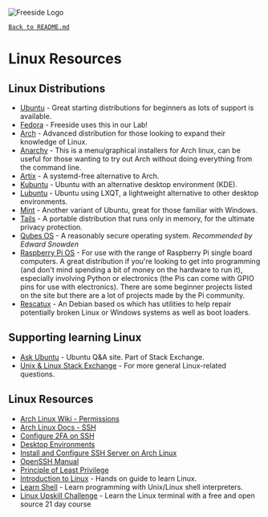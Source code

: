 ![Freeside Logo](https://avatars.githubusercontent.com/u/17128437?s=200&v=4 "Freeside Logo")

[`Back to README.md`](/README.md)

# Linux Resources

## Linux Distributions <a name="linux"></a>

- [Ubuntu](https://ubuntu.com/) - Great starting distributions for beginners as lots of support is available.
- [Fedora](https://getfedora.org/) - Freeside uses this in our Lab!
- [Arch](https://www.archlinux.org/) - Advanced distribution for those looking to expand their knowledge of Linux.
- [Anarchy](https://anarchyinstaller.gitlab.io/) - This is a menu/graphical installers for Arch linux, can be useful for those wanting to try out Arch without doing everything from the command line.
- [Artix](https://artixlinux.org/) - A systemd-free alternative to Arch.
- [Kubuntu](https://kubuntu.org/) - Ubuntu with an alternative desktop environment (KDE).
- [Lubuntu](https://lubuntu.me) - Ubuntu using LXQT, a lightweight alternative to other desktop environments.
- [Mint](https://linuxmint.com/) - Another variant of Ubuntu, great for those familiar with Windows.
- [Tails](https://tails.boum.org/index.en.html) - A portable distribution that runs only in memory, for the ultimate privacy protection.
- [Qubes OS](https://www.qubes-os.org/intro/) - A reasonably secure operating system. _Recommended by Edward Snowden_
- [Raspberry Pi OS](https://www.raspberrypi.org) - For use with the range of Raspberry Pi single board computers. A great distribution if you're looking to get into programming (and don't mind spending a bit of money on the hardware to run it), especially involving Python or electronics (the Pis can come with GPIO pins for use with electronics). There are some beginner projects listed on the site but there are a lot of projects made by the Pi community.
- [Rescatux](https://www.supergrubdisk.org/rescatux/) - An Debian based os which has utilities to help repair potentially broken Linux or Windows systems as well as boot loaders.


## Supporting learning Linux

- [Ask Ubuntu](https://askubuntu.com/) - Ubuntu Q&A site. Part of Stack Exchange.
- [Unix & Linux Stack Exchange](https://unix.stackexchange.com/) - For more general Linux-related questions.


## Linux Resources

- [Arch Linux Wiki - Permissions](https://wiki.archlinux.org/title/File_permissions_and_attributes)
- [Arch Linux Docs - SSH](https://wiki.archlinux.org/title/OpenSSH#Installation)
- [Configure 2FA on SSH](https://ubuntu.com/tutorials/configure-ssh-2fa#1-overview)
- [Desktop Environments](https://wiki.archlinux.org/title/Desktop_environment)
- [Install and Configure SSH Server on Arch Linux](https://linuxhint.com/install_ssh_server_on_arch_linux/)
- [OpenSSH Manual](https://www.openssh.com/manual.html)
- [Principle of Least Privilege](https://techcommunity.microsoft.com/t5/azure-sql/security-the-principle-of-least-privilege-polp/ba-p/2067390)
- [Introduction to Linux](http://ftp.wayne.edu/ldp/en/Intro-Linux/Intro-Linux.pdf) - Hands on guide to learn Linux.
- [Learn Shell](https://www.learnshell.org/) - Learn programming with Unix/Linux shell interpreters.
- [Linux Upskill Challenge](https://linuxupskillchallenge.org/) - Learn the Linux terminal with a free and open source 21 day course